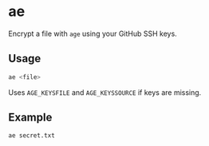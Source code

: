 # ae

Encrypt a file with `age` using your GitHub SSH keys.

## Usage

```bash
ae <file>
```

Uses `AGE_KEYSFILE` and `AGE_KEYSSOURCE` if keys are missing.

## Example

```bash
ae secret.txt
```

<!-- vim: set ft=markdown spell spelllang=en_us cc=80 : -->
